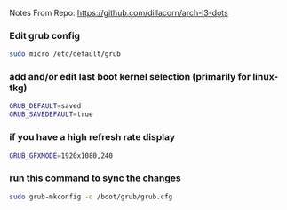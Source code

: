 Notes From Repo: https://github.com/dillacorn/arch-i3-dots

### Edit grub config

```sh
sudo micro /etc/default/grub
```

### add and/or edit last boot kernel selection (primarily for linux-tkg)
```sh
GRUB_DEFAULT=saved
GRUB_SAVEDEFAULT=true
```

### if you have a high refresh rate display
```sh
GRUB_GFXMODE=1920x1080,240
```

### run this command to sync the changes
```sh
sudo grub-mkconfig -o /boot/grub/grub.cfg
```
